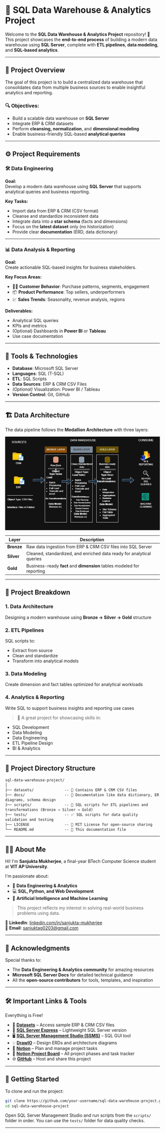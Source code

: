 
# 🏢 SQL Data Warehouse & Analytics Project

Welcome to the **SQL Data Warehouse & Analytics Project** repository! 🚀  
This project showcases the **end-to-end process** of building a modern data warehouse using **SQL Server**, complete with **ETL pipelines**, **data modeling**, and **SQL-based analytics**.



---

## 📌 Project Overview

The goal of this project is to build a centralized data warehouse that consolidates data from multiple business sources to enable insightful analytics and reporting.

### 🔍 Objectives:
- Build a scalable data warehouse on **SQL Server**
- Integrate ERP & CRM datasets
- Perform **cleansing, normalization**, and **dimensional modeling**
- Enable business-friendly SQL-based **analytical queries**

---

## ⚙️ Project Requirements

### 🛠️ Data Engineering

**Goal:**  
Develop a modern data warehouse using **SQL Server** that supports analytical queries and business reporting.

**Key Tasks:**
- Import data from ERP & CRM (CSV format)
- Cleanse and standardize inconsistent data
- Integrate data into a **star schema** (facts and dimensions)
- Focus on the **latest dataset** only (no historization)
- Provide clear **documentation** (ERD, data dictionary)

---

### 📊 Data Analysis & Reporting

**Goal:**  
Create actionable SQL-based insights for business stakeholders.

**Key Focus Areas:**
- 🧍‍♀️ **Customer Behavior**: Purchase patterns, segments, engagement
- 📦 **Product Performance**: Top sellers, underperformers
- 💹 **Sales Trends**: Seasonality, revenue analysis, regions

**Deliverables:**
- Analytical SQL queries
- KPIs and metrics
- (Optional) Dashboards in **Power BI** or **Tableau**
- Use case documentation

---

## 🧰 Tools & Technologies

- **Database**: Microsoft SQL Server
- **Languages**: SQL (T-SQL)
- **ETL**: SQL Scripts
- **Data Sources**: ERP & CRM CSV Files
- *(Optional)* Visualization: Power BI / Tableau
- **Version Control**: Git, GitHub

---

## 🏗️ Data Architecture

The data pipeline follows the **Medallion Architecture** with three layers:

![Data Architecture](docs/SQL_DWH_PROJECT.jpg)

| Layer        | Description                                                                 |
|--------------|-----------------------------------------------------------------------------|
| **Bronze**   | Raw data ingestion from ERP & CRM CSV files into SQL Server                |
| **Silver**   | Cleaned, standardized, and enriched data ready for analytical queries       |
| **Gold**     | Business-ready **fact** and **dimension** tables modeled for reporting      |

---

## 📖 Project Breakdown

### 1. Data Architecture
Designing a modern warehouse using **Bronze → Silver → Gold** structure

### 2. ETL Pipelines
SQL scripts to:
- Extract from source
- Clean and standardize
- Transform into analytical models

### 3. Data Modeling
Create dimension and fact tables optimized for analytical workloads

### 4. Analytics & Reporting
Write SQL to support business insights and reporting use cases

> 🔎 A great project for showcasing skills in:
- SQL Development  
- Data Modeling  
- Data Engineering  
- ETL Pipeline Design  
- BI & Analytics

---

## 📂 Project Directory Structure

```plaintext
sql-data-warehouse-project/
│
├── datasets/              -- 📂 Contains ERP & CRM CSV files
├── docs/                  -- 📄 Documentation like data dictionary, ER diagrams, schema design
├── scripts/               -- 🧾 SQL scripts for ETL pipelines and transformations (Bronze → Silver → Gold)
├── tests/                 -- ✅ SQL scripts for data quality validation and testing
├── LICENSE                -- 📜 MIT License for open-source sharing
└── README.md              -- 📘 This documentation file
```

---

## 👩‍💻 About Me

Hi! I'm **Sanjukta Mukherjee**, a final-year BTech Computer Science student at **VIT AP University**.

I'm passionate about:

- 🔧 **Data Engineering & Analytics**
- 💻 **SQL, Python, and Web Development**
- 🤖 **Artificial Intelligence and Machine Learning**

> This project reflects my interest in solving real-world business problems using data.

🔗 **LinkedIn**: [linkedin.com/in/sanjukta-mukherjee](https://www.linkedin.com/in/sanjukta-mukherjee)  
📧 **Email**: sanjuktag0203@gmail.com

---

## 🙌 Acknowledgments

Special thanks to:

- The **Data Engineering & Analytics community** for amazing resources
- **Microsoft SQL Server Docs** for detailed technical guidance
- All the **open-source contributors** for tools, templates, and inspiration

---

## 🛠️ Important Links & Tools

Everything is Free!

- 📂 **[Datasets](datasets/)** – Access sample ERP & CRM CSV files
- 🧰 **[SQL Server Express](https://www.microsoft.com/en-us/sql-server/sql-server-downloads)** – Lightweight SQL Server version
- 🖥 **[SQL Server Management Studio (SSMS)](https://learn.microsoft.com/en-us/sql/ssms/download-sql-server-management-studio-ssms?view=sql-server-ver16)** – SQL GUI tool
- 💡 **[DrawIO](https://www.drawio.com/)** – Design ERDs and architecture diagrams
- 🧠 **[Notion](https://www.notion.com/)** – Plan and manage project tasks
- 📘 **[Notion Project Board](https://thankful-pangolin-2ca.notion.site/SQL-Data-Warehouse-Project-16ed041640ef80489667cfe2f380b269?pvs=4)** – All project phases and task tracker
- 🌐 **[GitHub](https://github.com/)** – Host and share this project

---

## 🚀 Getting Started

To clone and run the project:

```bash
git clone https://github.com/your-username/sql-data-warehouse-project.git
cd sql-data-warehouse-project
```

Open SQL Server Management Studio and run scripts from the `scripts/` folder in order. You can use the `tests/` folder for data quality checks.

---
